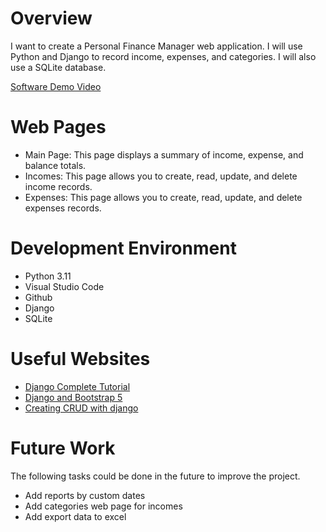 # Overview

I want to create a Personal Finance Manager web application. I will use Python and Django to record income, expenses, and categories. I will also use a SQLite database.

[Software Demo Video](http://youtube.link.goes.here)

# Web Pages

* Main Page: This page displays a summary of income, expense, and balance totals.
* Incomes: This page allows you to create, read, update, and delete income records.
* Expenses: This page allows you to create, read, update, and delete expenses records.

# Development Environment

* Python 3.11
* Visual Studio Code
* Github
* Django
* SQLite

# Useful Websites

* [Django Complete Tutorial](https://developer.mozilla.org/en-US/docs/Learn/Server-side/Django)
* [Django and Bootstrap 5](https://www.w3schools.com/django/django_add_bootstrap5.php)
* [Creating CRUD with django](https://python.plainenglish.io/building-a-basic-crud-using-django-b218d6859206)

# Future Work

The following tasks could be done in the future to improve the project.
* Add reports by custom dates
* Add categories web page for incomes
* Add export data to excel

